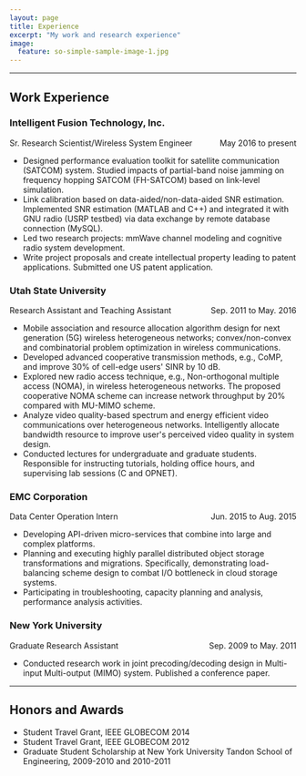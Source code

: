 ```yaml
---
layout: page
title: Experience
excerpt: "My work and research experience"
image:
  feature: so-simple-sample-image-1.jpg
---
```


---

## Work Experience
### Intelligent Fusion Technology, Inc.

<p style="text-align:left;">
Sr. Research Scientist/Wireless System Engineer<span style="float:right;">
May 2016 to present</span>
</p>

* Designed performance evaluation toolkit for satellite communication (SATCOM) system. Studied impacts of partial-band noise jamming on frequency hopping SATCOM (FH-SATCOM) based on link-level simulation.
* Link calibration based on data-aided/non-data-aided SNR estimation. Implemented SNR estimation (MATLAB and C++) and integrated it with GNUradio (USRP testbed) via data exchange by remote database connection (MySQL).
* Led two research projects: mmWave channel modeling and cognitive radio system development. 
* Write project proposals and create intellectual property leading to patent applications. Submitted one US patent application.

### Utah State University

<p style="text-align:left;">
Research Assistant and Teaching Assistant<span style="float:right;">
Sep. 2011 to May. 2016</span>
</p>

* Mobile association and resource allocation algorithm design for next generation (5G) wireless heterogeneous networks; convex/non-convex and combinatorial problem optimization in wireless communications.
* Developed advanced cooperative transmission methods, e.g., CoMP, and improve 30% of cell-edge users' SINR by 10 dB.
* Explored new radio access technique, e.g., Non-orthogonal multiple access (NOMA), in wireless heterogeneous networks. The proposed cooperative NOMA scheme can increase network throughput by 20% compared with MU-MIMO scheme.
* Analyze video quality-based spectrum and energy efficient video communications over heterogeneous networks. Intelligently allocate bandwidth resource to improve user's perceived video quality in system design.
* Conducted lectures for undergraduate and graduate students. Responsible for instructing tutorials, holding office hours, and supervising lab sessions (C and OPNET).

### EMC Corporation

<p style="text-align:left;">
Data Center Operation Intern<span style="float:right;">
Jun. 2015 to Aug. 2015</span>
</p>

* Developing API-driven micro-services that combine into large and complex platforms.
* Planning and executing highly parallel distributed object storage transformations and migrations. Specifically, demonstrating load-balancing scheme design to combat I/O bottleneck in cloud storage systems.
* Participating in troubleshooting, capacity planning and analysis, performance analysis activities.

### New York University

<p style="text-align:left;">
Graduate Research Assistant<span style="float:right;">
Sep. 2009 to May. 2011</span>
</p>

* Conducted research work in joint precoding/decoding design in Multi-input Multi-output (MIMO) system. Published a conference paper.

---

## Honors and Awards

* Student Travel Grant, IEEE GLOBECOM 2014
* Student Travel Grant, IEEE GLOBECOM 2012
* Graduate Student Scholarship at New York University Tandon School of Engineering, 2009-2010 and 2010-2011
